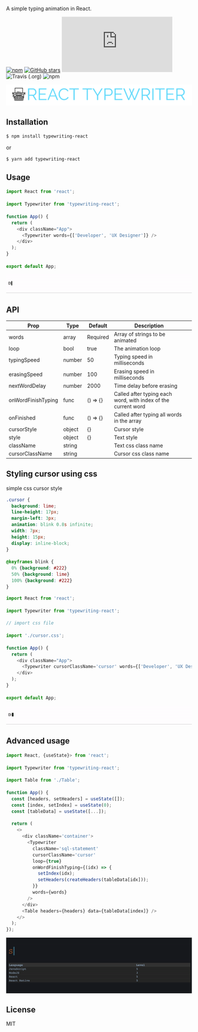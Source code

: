 A simple typing animation in React.

[![npm](https://img.shields.io/npm/v/typewriting-react.svg)](https://www.npmjs.com/package/typewriting-react) [![GitHub stars](https://img.shields.io/github/stars/julekgwa/typewriting-react.svg?style=social&label=Stars)](https://github.com/julekgwa/typewriting-react) [![gzip size](http://img.badgesize.io/https://unpkg.com/typewriting-react/dist/index.js?compression=gzip)](https://unpkg.com/typewriting-react/dist/index.js) ![Travis (.org)](https://img.shields.io/travis/julekgwa/typewriting-react) ![npm](https://img.shields.io/npm/dw/typewriting-react)

![rt](images/react-typewriter.png)


## Installation

```bash
$ npm install typewriting-react
```

or

```bash
$ yarn add typewriting-react
```

## Usage

```Javascript
import React from 'react';

import Typewriter from 'typewriting-react';

function App() {
  return (
    <div className="App">
      <Typewriter words={['Developer', 'UX Designer']} />
    </div>
  );
}

export default App;
```

![toggle](images/typing1.gif)

## API

| Prop           | Type             | Default   | Description                                                                           |   |
|----------------|------------------|-----------|---------------------------------------------------------------------------------------|---|
| words      | array             | Required     | Array of strings to be animated |   |
| loop        | bool             | true  |  The animation loop                                       |   |
| typingSpeed       | number             | 50  | Typing speed in milliseconds                                                    |   |
| erasingSpeed | number             | 100     | Erasing speed in milliseconds                                   |   |
| nextWordDelay   | number           | 2000     | Time delay before erasing                                       |   |
| onWordFinishTyping       | func             | () => {}     |  Called after typing each word, with index of the current word                  |   |
| onFinished           | func           | () => {}      | Called after typing all words in the array                            |   |
| cursorStyle  | object             | {}     | Cursor style                               |   |
| style           | object           | {}  | Text style                         |   |
| className       | string             |      |  Text css class name         |   |
| cursorClassName           | string           |   | Cursor css class name                                   |   |

## Styling cursor using css

simple css cursor style

```css
.cursor {
  background: lime;
  line-height: 17px;
  margin-left: 3px;
  animation: blink 0.8s infinite;
  width: 7px;
  height: 15px;
  display: inline-block;
}

@keyframes blink {
  0% {background: #222}
  50% {background: lime}
  100% {background: #222}
}
```

```Javascript
import React from 'react';

import Typewriter from 'typewriting-react';

// import css file

import './cursor.css';

function App() {
  return (
    <div className="App">
      <Typewriter cursorClassName='cursor' words={['Developer', 'UX Designer']} />
    </div>
  );
}

export default App;
```

![toggle](images/styled-cursor.gif)

## Advanced usage

```Javascript
import React, {useState}> from 'react';

import Typewriter from 'typewriting-react';

import Table from './Table';

function App() {
  const [headers, setHeaders] = useState([]);
  const [index, setIndex] = useState(0);
  const [tableData] = useState([...]);

  return (
    <>
      <div className='container'>
        <Typewriter
          className='sql-statement'
          cursorClassName='cursor'
          loop={true}
          onWordFinishTyping={(idx) => {
            setIndex(idx);
            setHeaders(createHeaders(tableData[idx]));
          }}
          words={words}
        />
      </div>
      <Table headers={headers} data={tableData[index]} />
    </>
  );
});
```

![toggle](images/advanced.gif)

## License

MIT
